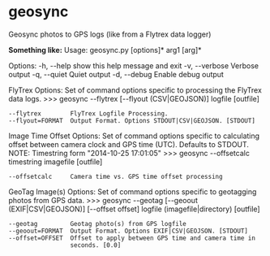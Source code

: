 geosync
=======

Geosync photos to GPS logs (like from a Flytrex data logger)

**Something like:**
Usage: geosync.py [options]* arg1 [arg]*

Options:
  -h, --help         show this help message and exit
  -v, --verbose      Verbose output
  -q, --quiet        Quiet output
  -d, --debug        Enable debug output

  FlyTrex Options:
    Set of command options specific to processing the FlyTrex data logs.
    >>> geosync --flytrex [--flyout (CSV|GEOJSON)] logfile [outfile]

    --flytrex        FlyTrex Logfile Processing.
    --flyout=FORMAT  Output Format. Options STDOUT|CSV|GEOJSON. [STDOUT]

  Image Time Offset Options:
    Set of command options specific to calculating offset between
    camera clock and GPS time (UTC). Defaults to STDOUT.
    NOTE: Timestring form "2014-10-25 17:01:05"
    >>> geosync --offsetcalc timestring imagefile [outfile]

    --offsetcalc     Camera time vs. GPS time offset processing

  GeoTag Image(s) Options:
    Set of command options specific to geotagging photos from GPS data.
    >>> geosync --geotag [--geoout (EXIF|CSV|GEOJSON)] [--offset offset]
    logfile (imagefile|directory) [outfile]

    --geotag         Geotag photo(s) from GPS logfile
    --geoout=FORMAT  Output Format. Options EXIF|CSV|GEOJSON. [STDOUT]
    --offset=OFFSET  Offset to apply between GPS time and camera time in
                     seconds. [0.0]

